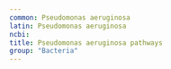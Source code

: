 ```yaml
---
common: Pseudomonas aeruginosa
latin: Pseudomonas aeruginosa
ncbi: 
title: Pseudomonas aeruginosa pathways
group: "Bacteria"
---
```

